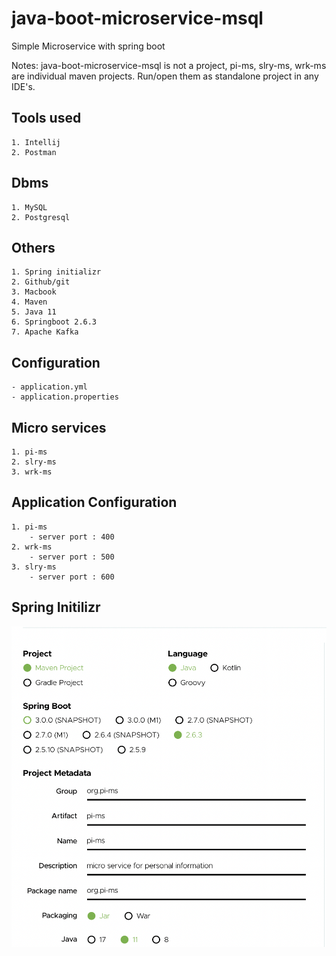 # java-boot-microservice-msql #
Simple Microservice with spring boot

 Notes: java-boot-microservice-msql is not a project, pi-ms, slry-ms, wrk-ms are individual maven projects. Run/open them as standalone project in any IDE's.
## **Tools used** ##
    1. Intellij 
    2. Postman
## **Dbms** ##
    1. MySQL
    2. Postgresql
## **Others** ##
    1. Spring initializr
    2. Github/git
    3. Macbook
    4. Maven
    5. Java 11
    6. Springboot 2.6.3
    7. Apache Kafka
    
## **Configuration** ##
    - application.yml
    - application.properties

## **Micro services** ##
    1. pi-ms
    2. slry-ms
    3. wrk-ms

## **Application Configuration** ##
    1. pi-ms
        - server port : 400
    2. wrk-ms
        - server port : 500
    3. slry-ms
        - server port : 600

## Spring Initilizr ##
![This is an image](/assets/images/spring.png)



